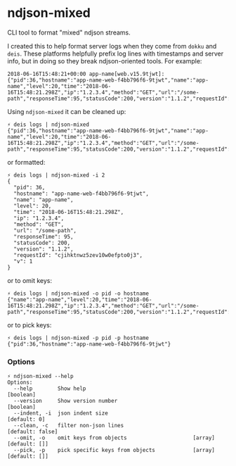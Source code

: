 # ndjson-mixed

CLI tool to format "mixed" ndjson streams.

I created this to help format server logs when they come from `dokku` and `deis`. These platforms helpfully prefix log lines with timestamps and server info, but in doing so they break ndjson-oriented tools. For example:

```
2018-06-16T15:48:21+00:00 app-name[web.v15.9tjwt]: {"pid":36,"hostname":"app-name-web-f4bb796f6-9tjwt","name":"app-name","level":20,"time":"2018-06-16T15:48:21.298Z","ip":"1.2.3.4","method":"GET","url":"/some-path","responseTime":95,"statusCode":200,"version":"1.1.2","requestId":"cjihktnwz5zev10w0efpto0j3","v":1}
```

Using `ndjson-mixed` it can be cleaned up:

```
⚡ deis logs | ndjson-mixed
{"pid":36,"hostname":"app-name-web-f4bb796f6-9tjwt","name":"app-name","level":20,"time":"2018-06-16T15:48:21.298Z","ip":"1.2.3.4","method":"GET","url":"/some-path","responseTime":95,"statusCode":200,"version":"1.1.2","requestId":"cjihktnwz5zev10w0efpto0j3","v":1}
```

or formatted:

```
⚡ deis logs | ndjson-mixed -i 2
{
  "pid": 36,
  "hostname": "app-name-web-f4bb796f6-9tjwt",
  "name": "app-name",
  "level": 20,
  "time": "2018-06-16T15:48:21.298Z",
  "ip": "1.2.3.4",
  "method": "GET",
  "url": "/some-path",
  "responseTime": 95,
  "statusCode": 200,
  "version": "1.1.2",
  "requestId": "cjihktnwz5zev10w0efpto0j3",
  "v": 1
}
```

or to omit keys:

```
⚡ deis logs | ndjson-mixed -o pid -o hostname
{"name":"app-name","level":20,"time":"2018-06-16T15:48:21.298Z","ip":"1.2.3.4","method":"GET","url":"/some-path","responseTime":95,"statusCode":200,"version":"1.1.2","requestId":"cjihktnwz5zev10w0efpto0j3","v":1}
```

or to pick keys:

```
⚡ deis logs | ndjson-mixed -p pid -p hostname
{"pid":36,"hostname":"app-name-web-f4bb796f6-9tjwt"}
```

### Options

```
⚡ ndjson-mixed --help
Options:
  --help        Show help                                              [boolean]
  --version     Show version number                                    [boolean]
  --indent, -i  json indent size                                    [default: 0]
  --clean, -c   filter non-json lines                           [default: false]
  --omit, -o    omit keys from objects                     [array] [default: []]
  --pick, -p    pick specific keys from objects            [array] [default: []]
```
